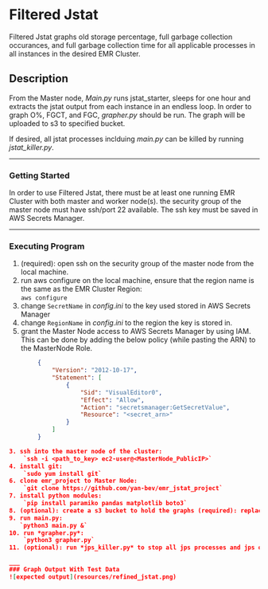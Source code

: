 # Filtered Jstat
Filtered Jstat graphs old storage percentage, full garbage collection occurances, and full garbage collection time for all applicable processes in all instances in the desired EMR Cluster. 

## Description
From the Master node, *Main.py* runs jstat_starter, sleeps for one hour and extracts the jstat output from each instance in an endless loop. In order to graph O%, FGCT, and FGC, *grapher.py* should be run. The graph will be uploaded to s3 to specified bucket. 

If desired, all jstat processes inclduing *main.py* can be killed by running *jstat_killer.py*. 
___
### Getting Started
In order to use Filtered Jstat, there must be at least one running EMR Cluster with both master and worker node(s). the security group of the master node must have ssh/port 22 available. The ssh key must be saved in AWS Secrets Manager. 
___
### Executing Program
1. (required): open ssh on the security group of the master node from the local machine.
2. run aws configure on the local machine, ensure that the region name is the same as the EMR Cluster Region:  
    `aws configure`
3. change `SecretName` in *config.ini* to the key used stored in AWS Secrets Manager
4. change `RegionName` in *config.ini* to the region the key is stored in. 
5. grant the Master Node access to AWS Secrets Manager by using IAM. This can be done by adding the below policy (while pasting the ARN) to the MasterNode Role.  
```json  
        {
            "Version": "2012-10-17",
            "Statement": [
                {
                    "Sid": "VisualEditor0",
                    "Effect": "Allow",
                    "Action": "secretsmanager:GetSecretValue",
                    "Resource": "<secret_arn>"
                }
            ]
        }

3. ssh into the master node of the cluster:  
    `ssh -i <path_to_key> ec2-user@<MasterNode_PublicIP>`   
4. install git:  
    `sudo yum install git`
6. clone emr_project to Master Node:   
    `git clone https://github.com/yan-bev/emr_jstat_project`
7. install python modules:  
    `pip install paramiko pandas matplotlib boto3`
8. (optional): create a s3 bucket to hold the graphs (required): replace `S3BucketName` in *config.ini* with the desired s3 bucket. 
9. run main.py:  
   `python3 main.py &`
10. run *grapher.py*:  
    `python3 grapher.py`
11. (optional): run *jps_killer.py* to stop all jps processes and jps output files on the worker node(s) as well as remove csv files from the master. this will also kill the *main.py* process.  

___
### Graph Output With Test Data
![expected output](resources/refined_jstat.png)
